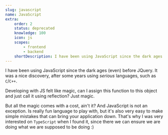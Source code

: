 ```yaml
---
slug: javascript
name: JavaScript
extra:
    order: 2
    status: deprecated
    knowledge: 100
    icon: js
    scopes:
        - frontend
        - backend
    shortDescription: I have been using JavaScript since the dark ages (even) before JQuery, but I've moved to `TypeScript`.
---
```


I have been using JavaScript since the dark ages (even) before JQuery. It was a nice discovery, after some years using _serious_ languages, such as `C`/`C++`.

Developing with JS felt like magic, can I assign this function to this object and just call it using reflection? Just magic.

But all the magic comes with a cost, ain't it? And JavaScript is not an exception. Is really fun language to play with, but it's also very easy to make simple mistakes that can bring your application down. That's why I was very interested on `TypeScript` when I found it, since there we can ensure we are doing what we are supposed to be doing :)
